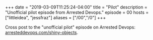 +++
date = "2019-03-09T11:25:24-04:00"
title = "Pilot"
description = "Unofficial pilot episode from Arrested Devops."
episode = 00
hosts = ["littleidea", "jessfraz"]
aliases = ["/00","/0"]
+++


Cross post to the "unofficial pilot" episode on Arrested Devops: [arresteddevops.com/shiny-objects](https://www.arresteddevops.com/shiny-objects/).
